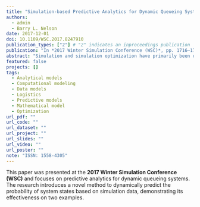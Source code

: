 ```yaml
---
title: "Simulation-based Predictive Analytics for Dynamic Queueing Systems"
authors:
  - admin
  - Barry L. Nelson
date: 2017-12-01
doi: 10.1109/WSC.2017.8247910
publication_types: ["2"] # "2" indicates an inproceedings publication
publication: "In *2017 Winter Simulation Conference (WSC)*, pp. 1716–1727"
abstract: "Simulation and simulation optimization have primarily been used for static system design problems based on long-run average performance measures. Control or policy-based optimization has been a weakness, because it requires a way to predict future behavior based on current state and time information. This work is a first step in that direction with a focus on congestion measures for queueing systems. The idea is to fit predictive models to dynamic sample paths of the system state from a detailed simulation. We propose a two-step method to dynamically predict the probability that the system state belongs to a certain subset and test the performance of this method on two examples."
featured: false
projects: []
tags: 
  - Analytical models
  - Computational modeling
  - Data models
  - Logistics
  - Predictive models
  - Mathematical model
  - Optimization
url_pdf: ""
url_code: ""
url_dataset: ""
url_project: ""
url_slides: ""
url_video: ""
url_poster: ""
note: "ISSN: 1558-4305"
---
```


This paper was presented at the **2017 Winter Simulation Conference (WSC)** and focuses on predictive analytics for dynamic queueing systems. The research introduces a novel method to dynamically predict the probability of system states based on simulation data, demonstrating its effectiveness on two examples.